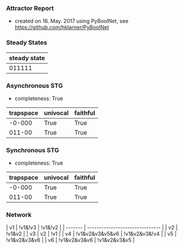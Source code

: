 

### Attractor Report
 * created on 16. May. 2017 using PyBoolNet, see https://github.com/hklarner/PyBoolNet

### Steady States
| steady state |
| ------------ | 
| 011111       |

### Asynchronous STG
 * completeness: True

| trapspace      | univocal  | faithful  |
| -------------- | --------- | --------- |
| -0-000         | True      | True      |
| 011-00         | True      | True      |

### Synchronous STG
 * completeness: True

| trapspace      | univocal  | faithful  |
| -------------- | --------- | --------- |
| -0-000         | True      | True      |
| 011-00         | True      | True      |

### Network
| v1      | !v1&!v3 | !v1&!v2               |
| ------- | ------------------------------- |
| v2      | !v1&v2                          |
| v3      | v2 | !v1                        |
| v4      | !v1&v2&v3&v5&v6 | !v1&v2&v3&!v4 |
| v5      | !v1&v2&v3&v6                    |
| v6      | !v1&v2&v3&v6 | !v1&v2&v3&v5     |

